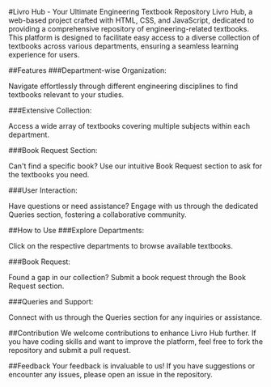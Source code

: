 #Livro Hub - Your Ultimate Engineering Textbook Repository
 Livro Hub, a web-based project crafted with HTML, CSS, and JavaScript, dedicated to providing a comprehensive repository of engineering-related textbooks. This platform is designed to facilitate easy access to a diverse collection of textbooks across various departments, ensuring a seamless learning experience for users.

##Features
###Department-wise Organization:

Navigate effortlessly through different engineering disciplines to find textbooks relevant to your studies.

###Extensive Collection: 

Access a wide array of textbooks covering multiple subjects within each department.

###Book Request Section: 

Can't find a specific book? Use our intuitive Book Request section to ask for the textbooks you need.

###User Interaction: 

Have questions or need assistance? Engage with us through the dedicated Queries section, fostering a collaborative community.

##How to Use
###Explore Departments:

Click on the respective departments to browse available textbooks.

###Book Request: 

Found a gap in our collection? Submit a book request through the Book Request section.

###Queries and Support:

Connect with us through the Queries section for any inquiries or assistance.

##Contribution
We welcome contributions to enhance Livro Hub further. If you have coding skills and want to improve the platform, feel free to fork the repository and submit a pull request.

##Feedback
Your feedback is invaluable to us! If you have suggestions or encounter any issues, please open an issue in the repository.


